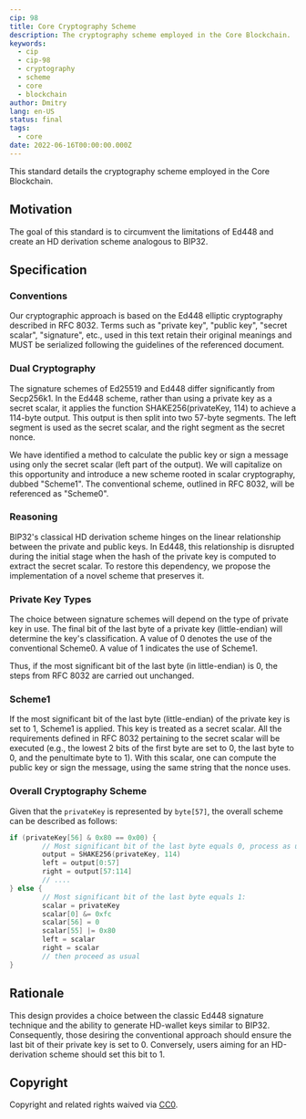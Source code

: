 ```yaml
---
cip: 98
title: Core Cryptography Scheme
description: The cryptography scheme employed in the Core Blockchain.
keywords:
  - cip
  - cip-98
  - cryptography
  - scheme
  - core
  - blockchain
author: Dmitry
lang: en-US
status: final
tags:
  - core
date: 2022-06-16T00:00:00.000Z
---
```

This standard details the cryptography scheme employed in the Core Blockchain.

<!--truncate-->

## Motivation

The goal of this standard is to circumvent the limitations of Ed448 and create an HD derivation scheme analogous to BIP32.

## Specification

### Conventions

Our cryptographic approach is based on the Ed448 elliptic cryptography described in RFC 8032. Terms such as "private key", "public key", "secret scalar", "signature", etc., used in this text retain their original meanings and MUST be serialized following the guidelines of the referenced document.

### Dual Cryptography

The signature schemes of Ed25519 and Ed448 differ significantly from Secp256k1. In the Ed448 scheme, rather than using a private key as a secret scalar, it applies the function SHAKE256(privateKey, 114) to achieve a 114-byte output. This output is then split into two 57-byte segments. The left segment is used as the secret scalar, and the right segment as the secret nonce.

We have identified a method to calculate the public key or sign a message using only the secret scalar (left part of the output). We will capitalize on this opportunity and introduce a new scheme rooted in scalar cryptography, dubbed "Scheme1". The conventional scheme, outlined in RFC 8032, will be referenced as "Scheme0".

### Reasoning

BIP32's classical HD derivation scheme hinges on the linear relationship between the private and public keys. In Ed448, this relationship is disrupted during the initial stage when the hash of the private key is computed to extract the secret scalar. To restore this dependency, we propose the implementation of a novel scheme that preserves it.

### Private Key Types

The choice between signature schemes will depend on the type of private key in use. The final bit of the last byte of a private key (little-endian) will determine the key's classification. A value of 0 denotes the use of the conventional Scheme0. A value of 1 indicates the use of Scheme1.

Thus, if the most significant bit of the last byte (in little-endian) is 0, the steps from RFC 8032 are carried out unchanged.

### Scheme1

If the most significant bit of the last byte (little-endian) of the private key is set to 1, Scheme1 is applied. This key is treated as a secret scalar. All the requirements defined in RFC 8032 pertaining to the secret scalar will be executed (e.g., the lowest 2 bits of the first byte are set to 0, the last byte to 0, and the penultimate byte to 1). With this scalar, one can compute the public key or sign the message, using the same string that the nonce uses.

### Overall Cryptography Scheme

Given that the `privateKey` is represented by `byte[57]`, the overall scheme can be described as follows:

```go
if (privateKey[56] & 0x80 == 0x00) {
        // Most significant bit of the last byte equals 0, process as usual:
        output = SHAKE256(privateKey, 114)
        left = output[0:57]
        right = output[57:114]
        // ....
} else {
        // Most significant bit of the last byte equals 1:
        scalar = privateKey
        scalar[0] &= 0xfc
        scalar[56] = 0
        scalar[55] |= 0x80
        left = scalar
        right = scalar
        // then proceed as usual
}
```

## Rationale

This design provides a choice between the classic Ed448 signature technique and the ability to generate HD-wallet keys similar to BIP32. Consequently, those desiring the conventional approach should ensure the last bit of their private key is set to 0. Conversely, users aiming for an HD-derivation scheme should set this bit to 1.

## Copyright

Copyright and related rights waived via [CC0](https://creativecommons.org/publicdomain/zero/1.0/).
